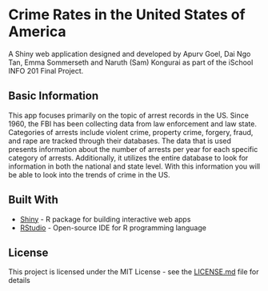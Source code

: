 # Crime Rates in the United States of America

A Shiny web application designed and developed by Apurv Goel, Dai Ngo Tan, Emma Sommerseth and Naruth (Sam) Kongurai as part of the iSchool INFO 201 Final Project.

## Basic Information

This app focuses primarily on the topic of arrest records in the US. Since 1960, the FBI has been collecting data from law enforcement and law state. Categories of arrests include violent crime, property crime, forgery, fraud, and rape are tracked through their databases. The data that is used presents information about the number of arrests per year for each specific category of arrests. Additionally, it utilizes the entire database to look for information in both the national and state level. With this information you will be able to look into the trends of crime in the US.

## Built With

* [Shiny](https://shiny.rstudio.com/) - R package for building interactive web apps
* [RStudio](https://www.rstudio.com) - Open-source IDE for R programming language

## License

This project is licensed under the MIT License - see the [LICENSE.md](LICENSE.md) file for details